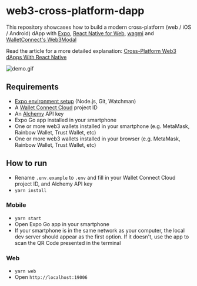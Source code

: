 # web3-cross-platform-dapp

This repository showcases how to build a modern cross-platform (web / iOS / Android) dApp with [Expo](https://expo.dev), [React Native for Web](https://necolas.github.io/react-native-web/), [wagmi](https://wagmi.sh) and [WalletConnect's Web3Modal](https://docs.walletconnect.com/web3modal/about)

Read the article for a more detailed explanation: [Cross-Platform Web3 dApps With React Native
](https://www.callstack.com/blog/cross-platform-web3-dapps-with-react-native)

![demo.gif](demo.gif)

## Requirements

- [Expo environment setup](https://docs.expo.dev/get-started/installation/#requirements) (Node.js, Git, Watchman)
- A [Wallet Connect Cloud](https://cloud.walletconnect.com/sign-in) project ID
- An [Alchemy](https://www.alchemy.com/) API key
- Expo Go app installed in your smartphone
- One or more web3 wallets installed in your smartphone (e.g. MetaMask, Rainbow Wallet, Trust Wallet, etc)
- One or more web3 wallets installed in your browser (e.g. MetaMask, Rainbow Wallet, Trust Wallet, etc)

## How to run

- Rename `.env.example` to `.env` and fill in your Wallet Connect Cloud project ID, and Alchemy API key
- `yarn install`

### Mobile

- `yarn start`
- Open Expo Go app in your smartphone
- If your smartphone is in the same network as your computer, the local dev server should appear as the first option. If it doesn't, use the app to scan the QR Code presented in the terminal

### Web

- `yarn web`
- Open `http://localhost:19006`
